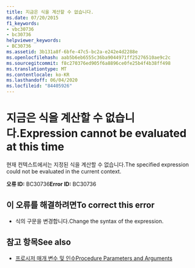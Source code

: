 ```yaml
---
title: 지금은 식을 계산할 수 없습니다.
ms.date: 07/20/2015
f1_keywords:
- vbc30736
- bc30736
helpviewer_keywords:
- BC30736
ms.assetid: 3b131a8f-6bfe-47c5-bc2a-e242e4d2288e
ms.openlocfilehash: aab5b6eb6555c36ba9044971ff25276510ae9c2c
ms.sourcegitcommit: f8c270376ed905f6a8896ce0fe25b4f4b38ff498
ms.translationtype: MT
ms.contentlocale: ko-KR
ms.lasthandoff: 06/04/2020
ms.locfileid: "84405926"
---
```

# <a name="expression-cannot-be-evaluated-at-this-time"></a><span data-ttu-id="5a299-102">지금은 식을 계산할 수 없습니다.</span><span class="sxs-lookup"><span data-stu-id="5a299-102">Expression cannot be evaluated at this time</span></span>
<span data-ttu-id="5a299-103">현재 컨텍스트에서는 지정된 식을 계산할 수 없습니다.</span><span class="sxs-lookup"><span data-stu-id="5a299-103">The specified expression could not be evaluated in the current context.</span></span>  
  
 <span data-ttu-id="5a299-104">**오류 ID:** BC30736</span><span class="sxs-lookup"><span data-stu-id="5a299-104">**Error ID:** BC30736</span></span>  
  
## <a name="to-correct-this-error"></a><span data-ttu-id="5a299-105">이 오류를 해결하려면</span><span class="sxs-lookup"><span data-stu-id="5a299-105">To correct this error</span></span>  
  
- <span data-ttu-id="5a299-106">식의 구문을 변경합니다.</span><span class="sxs-lookup"><span data-stu-id="5a299-106">Change the syntax of the expression.</span></span>  
  
## <a name="see-also"></a><span data-ttu-id="5a299-107">참고 항목</span><span class="sxs-lookup"><span data-stu-id="5a299-107">See also</span></span>

- [<span data-ttu-id="5a299-108">프로시저 매개 변수 및 인수</span><span class="sxs-lookup"><span data-stu-id="5a299-108">Procedure Parameters and Arguments</span></span>](../programming-guide/language-features/procedures/procedure-parameters-and-arguments.md)
